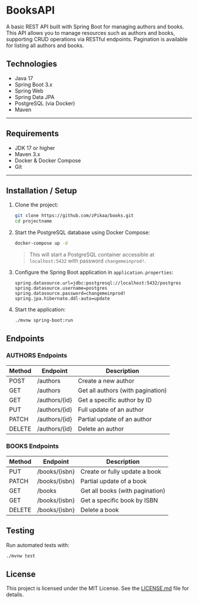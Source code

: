 # BooksAPI

A basic REST API built with Spring Boot for managing authors and books.
This API allows you to manage resources such as authors and books, supporting CRUD operations via RESTful endpoints. Pagination is available for listing all authors and books.

## Technologies
- Java 17
- Spring Boot 3.x
- Spring Web
- Spring Data JPA
- PostgreSQL (via Docker)
- Maven

---

## Requirements
- JDK 17 or higher
- Maven 3.x
- Docker & Docker Compose
- Git

---

## Installation / Setup

1. Clone the project:
    ```bash
    git clone https://github.com/zPikaa/books.git
    cd projectname
    ```
2. Start the PostgreSQL database using Docker Compose:
   ```bash
   docker-compose up -d
   ```
   > This will start a PostgreSQL container accessible at `localhost:5432` with password `changemeinprod!`.
3. Configure the Spring Boot application in `application.properties`:
   ```properties
   spring.datasource.url=jdbc:postgresql://localhost:5432/postgres
   spring.datasource.username=postgres
   spring.datasource.password=changemeinprod!
   spring.jpa.hibernate.ddl-auto=update
   ```
4. Start the application:
   ```bash
   ./mvnw spring-boot:run
   ```

## Endpoints

### AUTHORS Endpoints

| Method | Endpoint | Description |
|--------|----------|-------------|
| POST   | /authors | Create a new author |
| GET    | /authors | Get all authors (with pagination) |
| GET    | /authors/{id} | Get a specific author by ID |
| PUT    | /authors/{id} | Full update of an author |
| PATCH  | /authors/{id} | Partial update of an author |
| DELETE | /authors/{id} | Delete an author |

### BOOKS Endpoints

| Method | Endpoint | Description |
|--------|----------|-------------|
| PUT    | /books/{isbn} | Create or fully update a book |
| PATCH  | /books/{isbn} | Partial update of a book |
| GET    | /books | Get all books (with pagination) |
| GET    | /books/{isbn} | Get a specific book by ISBN |
| DELETE | /books/{isbn} | Delete a book |

## Testing
Run automated tests with:
```bash
./mvnw test
```

## License
This project is licensed under the MIT License. See the [LICENSE.md](LICENSE.md) file for details.